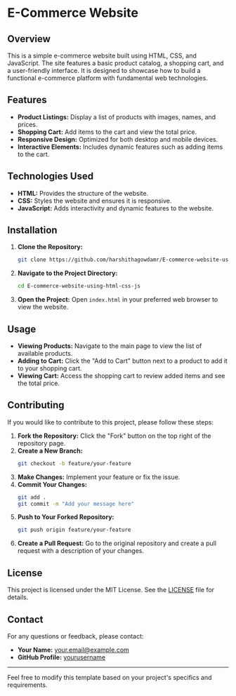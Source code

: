 
# E-Commerce Website

## Overview

This is a simple e-commerce website built using HTML, CSS, and JavaScript. The site features a basic product catalog, a shopping cart, and a user-friendly interface. It is designed to showcase how to build a functional e-commerce platform with fundamental web technologies.

## Features

- **Product Listings:** Display a list of products with images, names, and prices.
- **Shopping Cart:** Add items to the cart and view the total price.
- **Responsive Design:** Optimized for both desktop and mobile devices.
- **Interactive Elements:** Includes dynamic features such as adding items to the cart.

## Technologies Used

- **HTML:** Provides the structure of the website.
- **CSS:** Styles the website and ensures it is responsive.
- **JavaScript:** Adds interactivity and dynamic features to the website.

## Installation

1. **Clone the Repository:**
   ```bash
   git clone https://github.com/harshithagowdamr/E-commerce-website-using-html-css-js.git
   ```

2. **Navigate to the Project Directory:**
   ```bash
   cd E-commerce-website-using-html-css-js
   ```

3. **Open the Project:**
   Open `index.html` in your preferred web browser to view the website.

## Usage

- **Viewing Products:** Navigate to the main page to view the list of available products.
- **Adding to Cart:** Click the "Add to Cart" button next to a product to add it to your shopping cart.
- **Viewing Cart:** Access the shopping cart to review added items and see the total price.

## Contributing

If you would like to contribute to this project, please follow these steps:

1. **Fork the Repository:** Click the "Fork" button on the top right of the repository page.
2. **Create a New Branch:**
   ```bash
   git checkout -b feature/your-feature
   ```
3. **Make Changes:** Implement your feature or fix the issue.
4. **Commit Your Changes:**
   ```bash
   git add .
   git commit -m "Add your message here"
   ```
5. **Push to Your Forked Repository:**
   ```bash
   git push origin feature/your-feature
   ```
6. **Create a Pull Request:** Go to the original repository and create a pull request with a description of your changes.

## License

This project is licensed under the MIT License. See the [LICENSE](LICENSE) file for details.

## Contact

For any questions or feedback, please contact:

- **Your Name:** your.email@example.com
- **GitHub Profile:** [yourusername](https://github.com/yourusername)

---

Feel free to modify this template based on your project's specifics and requirements.
